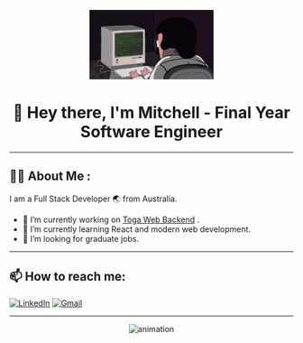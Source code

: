 <p align="center">
  <img src="./work-computer.gif" alt="My banner image"/>
</p>

<h1 align="center">👋 Hey there, I'm Mitchell - Final Year Software Engineer</h1>

---

## 🧑‍💻 About Me :

I am a Full Stack Developer 🌏 from Australia.

- 🔭 I’m currently working on [Toga Web Backend](https://github.com/beeware/toga) .
- 🌱 I’m currently learning React and modern web development.
- 👯 I’m looking for graduate jobs.
---

## 📫 How to reach me:

[![LinkedIn](https://img.shields.io/badge/-LinkedIn-blue?logo=linkedin&style=for-the-badge)](https://www.linkedin.com/in/mitchell-pontague-1b6b95230/) 
[![Gmail](https://img.shields.io/badge/-Gmail-red?logo=gmail&style=for-the-badge)](mailto:pontague.mitchell@gmail.com) 

---

<p align="center">
  <img src="https://path_to_some_gif_or_animation" alt="animation"/>
</p>
